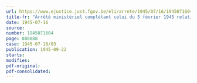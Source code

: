 ```yaml
---
url: https://www.ejustice.just.fgov.be/eli/arrete/1945/07/16/1945071604/justel
title-fr: "Arrêté ministériel complétant celui du 5 février 1945 relatif à la livraison des produits laitiers"
date: 1945-07-16
source:
number: 1945071604
page: 888888
case: 1945-07-16/03
publication: 1945-09-22
starts:
modifies:
pdf-original:
pdf-consolidated:
---
```


